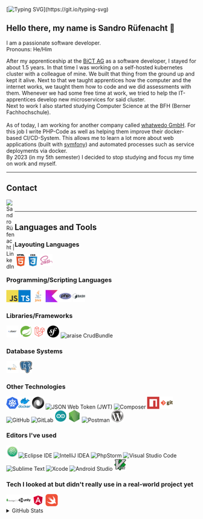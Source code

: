[![Typing SVG](https://readme-typing-svg.herokuapp.com/?color=168011&center=true&vCenter=true&width=600&lines=Hello+there,+my+name+is+Sandro+Rüfenacht+👋;+Welcome+to+my+Profile!)](https://git.io/typing-svg)

## Hello there, my name is Sandro Rüfenacht 👋
I am a passionate software developer.<br>
Pronouns: He/Him

After my apprenticeship at the [BiCT AG](https://www.bict.ch) as a software developer, I stayed for about 1.5 years. In that time I was working on a self-hosted kubernetes cluster with a colleague of mine. We built that thing from the ground up and kept it alive. Next to that we taught apprentices how the computer and the internet works, we taught them how to code and we did assessments with them. Whenever we had some free time at work, we tried to help the IT-apprentices develop new microservices for said cluster.<br>
Next to work I also started studying Computer Science at the BFH (Berner Fachhochschule).<br>
<br>
As of today, I am working for another company called [whatwedo GmbH](https://www.whatwedo.ch/). For this job I write PHP-Code as well as helping them improve their docker-based CI/CD-System. This allows me to learn a lot more about web applications (built with [symfony](http://symfony.com)) and automated processes such as service deployments via docker.<br>
By 2023 (in my 5th semester) I decided to stop studying and focus my time on work and myself.<br>

<hr>

## Contact
[<img align="left" alt="Sandro Rüfenacht | LinkedIn" width="22px" src="https://simpleicons.org/icons/linkedin.svg" />](https://ch.linkedin.com/in/sandro-r%C3%BCfenacht)
<br>
<hr>

## Languages and Tools
<!-- Icons from: https://simpleicons.org/ -->
### Layouting Languages
<div>
  <img src="https://raw.githubusercontent.com/github/explore/80688e429a7d4ef2fca1e82350fe8e3517d3494d/topics/html/html.png" height="32" width="32" alt="HTML"><img src="https://raw.githubusercontent.com/github/explore/80688e429a7d4ef2fca1e82350fe8e3517d3494d/topics/css/css.png" height="32" width="32" alt="CSS">
  <img src="https://raw.githubusercontent.com/github/explore/80688e429a7d4ef2fca1e82350fe8e3517d3494d/topics/sass/sass.png" height="32" width="32" alt="Sass">
</div>

### Programming/Scripting Languages
<div>
  <img src="https://raw.githubusercontent.com/github/explore/80688e429a7d4ef2fca1e82350fe8e3517d3494d/topics/javascript/javascript.png" height="32" width="32" alt="JavaScript"><img src="https://raw.githubusercontent.com/github/explore/80688e429a7d4ef2fca1e82350fe8e3517d3494d/topics/typescript/typescript.png" height="32" width="32" alt="TypeScript">
  <img src="https://raw.githubusercontent.com/github/explore/80688e429a7d4ef2fca1e82350fe8e3517d3494d/topics/java/java.png" height="32" width="32" alt="Java">
  <img src="https://raw.githubusercontent.com/github/explore/80688e429a7d4ef2fca1e82350fe8e3517d3494d/topics/kotlin/kotlin.png" height="32" width="32" alt="Kotlin">
  <img src="https://raw.githubusercontent.com/github/explore/ccc16358ac4530c6a69b1b80c7223cd2744dea83/topics/php/php.png" height="32" width="32" alt="PHP">
  <img src="https://raw.githubusercontent.com/github/explore/80688e429a7d4ef2fca1e82350fe8e3517d3494d/topics/bash/bash.png" height="32" width="32" alt="Bash">
</div>

### Libraries/Frameworks
<div>
  <img src="https://raw.githubusercontent.com/github/explore/80688e429a7d4ef2fca1e82350fe8e3517d3494d/topics/jquery/jquery.png" height="32" width="32" alt="JQuery">
  <img src="https://raw.githubusercontent.com/github/explore/80688e429a7d4ef2fca1e82350fe8e3517d3494d/topics/spring-boot/spring-boot.png" height="32" width="32" alt="Spring">
  <img src="https://raw.githubusercontent.com/github/explore/56a826d05cf762b2b50ecbe7d492a839b04f3fbf/topics/laravel/laravel.png" height="32" width="32" alt="Laravel">
  <img src="https://raw.githubusercontent.com/github/explore/d0c5a5e31e1776ad62379ef5f6b703bcf107d3a3/topics/symfony/symfony.png" height="32" width="32" alt="Symfony">
  <img src="https://crud.docs.araise.dev/media/araise-neg.svg" height="32" width="32" alt="araise CrudBundle">
</div>

### Database Systems
<div>
  <img src="https://raw.githubusercontent.com/github/explore/80688e429a7d4ef2fca1e82350fe8e3517d3494d/topics/mysql/mysql.png" height="32" width="32" alt="MySQL">
  <img src="https://raw.githubusercontent.com/github/explore/80688e429a7d4ef2fca1e82350fe8e3517d3494d/topics/postgresql/postgresql.png" height="32" width="32" alt="PostgreSQL">
</div>

### Other Technologies
<div>
  <img src="https://raw.githubusercontent.com/github/explore/80688e429a7d4ef2fca1e82350fe8e3517d3494d/topics/kubernetes/kubernetes.png" height="32" width="32" alt="Kubernetes"><img src="https://raw.githubusercontent.com/github/explore/80688e429a7d4ef2fca1e82350fe8e3517d3494d/topics/docker/docker.png" height="32" width="32" alt="Docker">
  <img src="https://raw.githubusercontent.com/github/explore/80688e429a7d4ef2fca1e82350fe8e3517d3494d/topics/json/json.png" height="32" width="32" alt="JSON">
  <img src="https://jwt.io/img/pic_logo.svg" height="32" width="32" alt="JSON Web Token (JWT)">
  <img src="https://getcomposer.org/img/logo-composer-transparent.png" height="32" width="32" alt="Composer">
  <img src="https://raw.githubusercontent.com/github/explore/80688e429a7d4ef2fca1e82350fe8e3517d3494d/topics/npm/npm.png" height="32" width="32" alt="npm">
  <img src="https://raw.githubusercontent.com/github/explore/80688e429a7d4ef2fca1e82350fe8e3517d3494d/topics/git/git.png" height="32" width="32" alt="Git">
  <img src="https://github.githubassets.com/images/modules/logos_page/GitHub-Mark.png" height="32" width="32" alt="GitHub">
  <img src="https://upload.wikimedia.org/wikipedia/commons/e/e1/GitLab_logo.svg" height="32" width="32" alt="GitLab">
  <img src="https://raw.githubusercontent.com/github/explore/80688e429a7d4ef2fca1e82350fe8e3517d3494d/topics/arduino/arduino.png" height="32" width="32" alt="Arduino">
  <img src="https://raw.githubusercontent.com/github/explore/80688e429a7d4ef2fca1e82350fe8e3517d3494d/topics/nodejs/nodejs.png" height="32" width="32" alt="Node.js">
  <img src="https://assets.getpostman.com/common-share/postman-logo-horizontal-320x132.png" height="32" alt="Postman">
  <img src="https://raw.githubusercontent.com/github/explore/80688e429a7d4ef2fca1e82350fe8e3517d3494d/topics/wordpress/wordpress.png" height="32" width="32" alt="WordPress">
</div>

### Editors I've used
<div>
  <img src="https://raw.githubusercontent.com/github/explore/80688e429a7d4ef2fca1e82350fe8e3517d3494d/topics/atom/atom.png" height="32" width="32" alt="Atom"><img src="https://www.eclipse.org/org/artwork/images/eclipse_ide_logo.png" height="32" alt="Eclipse IDE">
  <img src="https://www.jetbrains.com/idea/img/idea-edu.svg" height="32" width="32" alt="IntelliJ IDEA">
  <img src="https://resources.jetbrains.com/storage/products/phpstorm/img/meta/phpstorm_logo_300x300.png" height="32" width="32" alt="PhpStorm">
  <img src="https://visualstudio.microsoft.com/wp-content/uploads/2019/09/vs-code-responsive-01-1.png" height="32" width="32" alt="Visual Studio Code">
  <img src="https://www.sublimehq.com/images/sublime_text.png" height="32" width="32" alt="Sublime Text">
  <img src="https://developer.apple.com/assets/elements/icons/xcode-12/xcode-12-96x96.png" height="32" width="32" alt="Xcode">
  <img src="https://developer.android.com/studio/images/studio-icon-preview.svg" height="32" width="32" alt="Android Studio">
  <img src="https://raw.githubusercontent.com/github/explore/80688e429a7d4ef2fca1e82350fe8e3517d3494d/topics/vim/vim.png" height="32" width="32" alt="Vim">
</div>

### Tech I looked at but didn't really use in a real-world project yet
<div>
  <img src="https://raw.githubusercontent.com/github/explore/80688e429a7d4ef2fca1e82350fe8e3517d3494d/topics/mongodb/mongodb.png" height="32" width="32" alt="MongoDB"><img src="https://raw.githubusercontent.com/github/explore/80688e429a7d4ef2fca1e82350fe8e3517d3494d/topics/unity/unity.png" height="32" width="32" alt="Unity">
  <img src="https://raw.githubusercontent.com/github/explore/80688e429a7d4ef2fca1e82350fe8e3517d3494d/topics/angular/angular.png" height="32" width="32" alt="Angular">
  <img src="https://raw.githubusercontent.com/github/explore/80688e429a7d4ef2fca1e82350fe8e3517d3494d/topics/swift/swift.png" height="32" width="32" alt="Swift">
</div>

<details>
  <summary>GitHub Stats</summary>

  <div>
    <img alt="Sandro's Most Used Languages" src="https://github-readme-stats.vercel.app/api/top-langs/?username=Ruesa18&theme=blue-green&hide_border=true">
    <img alt="Sandro's GitHub Stats" src="https://github-readme-stats.vercel.app/api?username=Ruesa18&show_icons=true&theme=blue-green&hide_border=true"/>
  </div>
</details>
